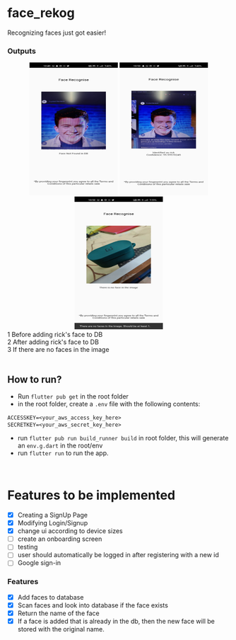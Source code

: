 # face_rekog

Recognizing faces just got easier!

### Outputs

<div align=center>
<img src="./before-adding-rick.jpeg" width=200 height=300 alt="before-adding-rick">
<img src="./after-adding-rick.jpeg" width=200 height=300 alt="after-adding-rick">
<img src="./no-face.jpeg" width=200 height=300 alt="no-face">

</div>
1 Before adding rick's face to DB <br>
2 After adding rick's face to DB <br>
3 If there are no faces in the image

<br>
<br>

## How to run?
- Run `flutter pub get` in the root folder
- in the root folder, create a `.env` file with the following contents:
```.env
ACCESSKEY=<your_aws_access_key_here>
SECRETKEY=<your_aws_secret_key_here>
```
- run `flutter pub run build_runner build` in root folder, this will generate an `env.g.dart` in the root/env 
- run `flutter run` to run the app.
<br>


# Features to be implemented

- [x] Creating a SignUp Page
- [x] Modifying Login/Signup
- [x] change ui according to device sizes
- [ ] create an onboarding screen
- [ ] testing
- [ ] user should automatically be logged in after registering with a new id
- [ ] Google sign-in

### Features

- [x] Add faces to database
- [x] Scan faces and look into database if the face exists
- [x] Return the name of the face
- [x] If a face is added that is already in the db, then the new face will be stored with the original name.

